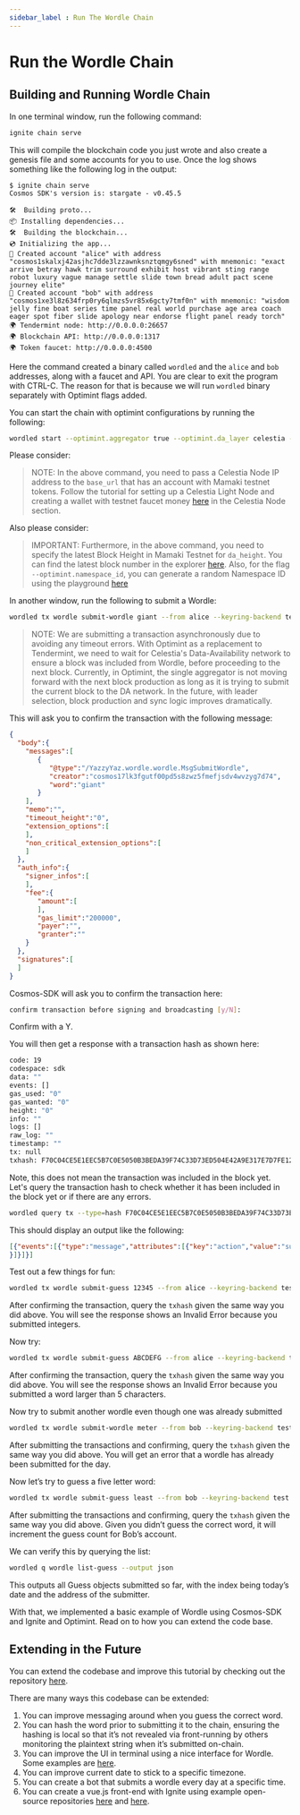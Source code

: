 ```yaml
---
sidebar_label : Run The Wordle Chain
---
```


# Run the Wordle Chain
<!-- markdownlint-disable MD013 -->

## Building and Running Wordle Chain

In one terminal window, run the following command:

```sh
ignite chain serve 
```

This will compile the blockchain code you just wrote
and also create a genesis file and some accounts for you
to use. Once the log shows something like the following
log in the output:

```console
$ ignite chain serve
Cosmos SDK's version is: stargate - v0.45.5

🛠️  Building proto...
📦 Installing dependencies...
🛠️  Building the blockchain...
💿 Initializing the app...
🙂 Created account "alice" with address "cosmos1skalxj42asjhc7dde3lzzawnksnztqmgy6sned" with mnemonic: "exact arrive betray hawk trim surround exhibit host vibrant sting range robot luxury vague manage settle slide town bread adult pact scene journey elite"
🙂 Created account "bob" with address "cosmos1xe3l8z634frp0ry6qlmzs5vr85x6gcty7tmf0n" with mnemonic: "wisdom jelly fine boat series time panel real world purchase age area coach eager spot fiber slide apology near endorse flight panel ready torch"
🌍 Tendermint node: http://0.0.0.0:26657
🌍 Blockchain API: http://0.0.0.0:1317
🌍 Token faucet: http://0.0.0.0:4500
```

Here the command created a binary called `wordled`
and the `alice` and `bob` addresses, along with a faucet
and API. You are clear to exit the program with CTRL-C.
The reason for that is because we will run `wordled`
binary separately with Optimint flags added.

You can start the chain with optimint configurations by
running the following:

```sh
wordled start --optimint.aggregator true --optimint.da_layer celestia --optimint.da_config='{"base_url":"http://XXX.XXX.XXX.XXX:26658","timeout":60000000000,"gas_limit":6000000}' --optimint.namespace_id 000000000000FFFF --optimint.da_start_height 21380
```

Please consider:

> NOTE: In the above command, you need to pass a Celestia Node IP address
  to the `base_url` that has an account with Mamaki testnet tokens. Follow
  the tutorial for setting up a Celestia Light Node and creating a wallet
  with testnet faucet money [here](./node-tutorial.md) in the Celestia Node section.

Also please consider:

> IMPORTANT: Furthermore, in the above command, you need to specify the latest
  Block Height in Mamaki Testnet for `da_height`. You can find the latest block number
  in the explorer [here](https://testnet.mintscan.io/celestia-testnet). Also, for the flag
  `--optimint.namespace_id`, you can generate a random Namespace ID using the
  playground [here](https://go.dev/play/p/7ltvaj8lhRl)

In another window, run the following to submit a Wordle:

```sh
wordled tx wordle submit-wordle giant --from alice --keyring-backend test --chain-id wordle -b async
```

> NOTE: We are submitting a transaction asynchronously due to avoiding
  any timeout errors. With Optimint as a replacement to Tendermint, we
  need to wait for Celestia's Data-Availability network to ensure a block
  was included from Wordle, before proceeding to the next block. Currently,
  in Optimint, the single aggregator is not moving forward with the next block
  production as long as it is trying to submit the current block to the DA network.
  In the future, with leader selection, block production and sync logic improves
  dramatically.

This will ask you to confirm the transaction with the following message:

```json
{
  "body":{
    "messages":[
       {
          "@type":"/YazzyYaz.wordle.wordle.MsgSubmitWordle",
          "creator":"cosmos17lk3fgutf00pd5s8zwz5fmefjsdv4wvzyg7d74",
          "word":"giant"
       }
    ],
    "memo":"",
    "timeout_height":"0",
    "extension_options":[
    ],
    "non_critical_extension_options":[
    ]
  },
  "auth_info":{
    "signer_infos":[
    ],
    "fee":{
       "amount":[
       ],
       "gas_limit":"200000",
       "payer":"",
       "granter":""
    }
  },
  "signatures":[
  ]
}
```

Cosmos-SDK will ask you to confirm the transaction here:

```sh
confirm transaction before signing and broadcasting [y/N]:
```

Confirm with a Y.

You will then get a response with a transaction hash as shown here:

```sh
code: 19
codespace: sdk
data: ""
events: []
gas_used: "0"
gas_wanted: "0"
height: "0"
info: ""
logs: []
raw_log: ""
timestamp: ""
tx: null
txhash: F70C04CE5E1EEC5B7C0E5050B3BEDA39F74C33D73ED504E42A9E317E7D7FE128
```

Note, this does not mean the transaction was included in the block yet.
Let's query the transaction hash to check whether it has been included in
the block yet or if there are any errors.

```sh
wordled query tx --type=hash F70C04CE5E1EEC5B7C0E5050B3BEDA39F74C33D73ED504E42A9E317E7D7FE128 --chain-id wordle --output json | jq -r '.raw_log'
```

This should display an output like the following:

```json
[{"events":[{"type":"message","attributes":[{"key":"action","value":"submit_wordle"
}]}]}]
```

Test out a few things for fun:

```sh
wordled tx wordle submit-guess 12345 --from alice --keyring-backend test --chain-id wordle -b async -y
```

After confirming the transaction, query the `txhash`
given the same way you did above. You will see the response shows
an Invalid Error because you submitted integers.

Now try:

```sh
wordled tx wordle submit-guess ABCDEFG --from alice --keyring-backend test --chain-id wordle -b async -y
```

After confirming the transaction, query the `txhash` given the same
way you did above. You will see the response shows
an Invalid Error because you submitted a word larger than 5 characters.

Now try to submit another wordle even though one was already submitted

```sh
wordled tx wordle submit-wordle meter --from bob --keyring-backend test --chain-id wordle -b async -y
```

After submitting the transactions and confirming, query the `txhash`
given the same way you did above. You will get an error that a wordle
has already been submitted for the day.

Now let’s try to guess a five letter word:

```sh
wordled tx wordle submit-guess least --from bob --keyring-backend test --chain-id wordle -b async -y
```

After submitting the transactions and confirming, query the `txhash`
given the same way you did above. Given you didn’t guess the correct
word, it will increment the guess count for Bob’s account.

We can verify this by querying the list:

```sh
wordled q wordle list-guess --output json
```

This outputs all Guess objects submitted so far, with the index
being today’s date and the address of the submitter.

With that, we implemented a basic example of Wordle using
Cosmos-SDK and Ignite and Optimint. Read on to how you can
extend the code base.

## Extending in the Future

You can extend the codebase and improve this tutorial by checking
out the repository [here](https://github.com/celestiaorg/wordle).

There are many ways this codebase can be extended:

1. You can improve messaging around when you guess the correct word.
2. You can hash the word prior to submitting it to the chain,
  ensuring the hashing is local so that it’s not revealed via
  front-running by others monitoring the plaintext string when
  it’s submitted on-chain.
3. You can improve the UI in terminal using a nice interface for
  Wordle. Some examples are [here](https://github.com/nimblebun/wordle-cli).
4. You can improve current date to stick to a specific timezone.
5. You can create a bot that submits a wordle every day at a specific time.
6. You can create a vue.js front-end with Ignite using example open-source
    repositories [here](https://github.com/yyx990803/vue-wordle) and [here](https://github.com/xudafeng/wordle).
